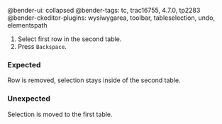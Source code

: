 @bender-ui: collapsed
@bender-tags: tc, trac16755, 4.7.0, tp2283
@bender-ckeditor-plugins: wysiwygarea, toolbar, tableselection, undo, elementspath

1. Select first row in the second table.
1. Press `Backspace`.

### Expected

Row is removed, selection stays inside of the second table.

### Unexpected

Selection is moved to the first table.
